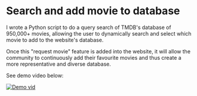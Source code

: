 # Search and add movie to database
I wrote a Python script to do a query search of TMDB's database of 950,000+ movies, allowing the user to dynamically search and select which movie to add to the website's database. 

Once this "request movie" feature is added into the website, it will allow the community to continuously add their favourite movies and thus create a more representative and diverse database.

See demo video below:

<a href="https://drive.google.com/file/d/10qTJbfVqb_NjSDrQOv7E8Q8FFZU_JgjB/view?usp=sharing" target="_blank">
    <img src="https://i.postimg.cc/vZk9cFVh/image.png" alt="Demo vid">
</a>
